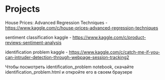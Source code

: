 # Projects


House Prices: Advanced Regression Techniques - https://www.kaggle.com/c/house-prices-advanced-regression-techniques

sentiment classification kaggle - https://www.kaggle.com/c/product-reviews-sentiment-analysis
 
identification problem kaggle - https://www.kaggle.com/c/catch-me-if-you-can-intruder-detection-through-webpage-session-tracking2

Чтобы посмотреть identification_problem notebook, скачайте identification_problem.html и откройте его в своем браузере

